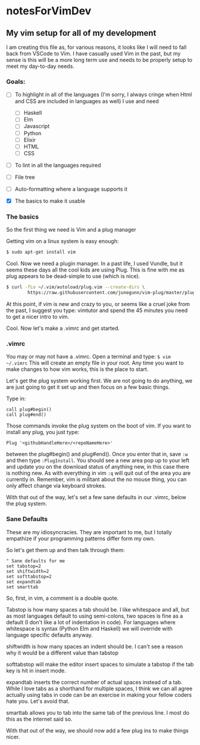 # notesForVimDev


## My vim setup for all of my development

I am creating this file as, for various reasons, it looks like I will need to fall back from VSCode to Vim. I have
casually used Vim in the past, but my sense is this will be a more long term use and needs to be properly setup to meet
my day-to-day needs.

### Goals:
  - [ ] To highlight in all of the languages (I'm sorry, I always cringe when Html and CSS are included in languages as well) I use and need
    - [ ] Haskell
    - [ ] Elm
    - [ ] Javascript
    - [ ] Python
    - [ ] Elixir
    - [ ] HTML
    - [ ] CSS
  - [ ] To lint in all the languages required
  - [ ] File tree
  - [ ] Auto-formatting where a language supports it
  - [x] The basics to make it usable
  


### The basics

So the first thing we need is Vim and a plug manager

Getting vim on a linux system is easy enough:

```bash
$ sudo apt-get install vim
```

Cool. Now we need a plugin manager. In a past life, I used Vundle, but it seems these days all the cool kids are using Plug.
This is fine with me as plug appears to be dead-simple to use (which is nice).

```bash
$ curl -fLo ~/.vim/autoload/plug.vim --create-dirs \
		https://raw.githubusercontent.com/junegunn/vim-plug/master/plug.vim
```

At this point, if vim is new and crazy to you, or seems like a cruel joke from the past, I suggest you type: vimtutor and spend the 45 minutes you need to get a nicer intro to vim.


Cool. Now let's make a .vimrc and get started.


### .vimrc

You may or may not have a .vimrc. Open a terminal and type: ```$ vim ~/.vimrc``` This will create an empty file in your root. Any time you want to make changes to how vim works, this is the place to start. 

Let's get the plug system working first. We are not going to do anything, we are just going to get it set up and then focus on a few basic things. 

Type in:

```
call plug#begin()
call plug#end()
```

Those commands invoke the plug system on the boot of vim. If you want to install any plug, you just type:
```
Plug '<githubHandleHere>/<repoNameHere>'
```
between the plug#begin() and plug#end(). Once you enter that in, save ```:w``` and then type ```:PlugInstall```. You should see a new area pop up to your left and update you on the download status of anything new, in this case there is nothing new. As with everything in vim ```:q``` will quit out of the area you are currently in. Remember, vim is militant about the no mouse thing, you can only affect change via keyboard strokes.

With that out of the way, let's set a few sane defaults in our .vimrc, below the plug system.

### Sane Defaults

These are my idiosyncracies. They are important to me, but I totally empathize if your programming patterns differ form my own.

So let's get them up and then talk through them:
```vim
" Sane defaults for me
set tabstop=2
set shiftwidth=2
set softtabstop=2
set expandtab
set smarttab
```

So, first, in vim, a comment is a double quote. 

Tabstop is how many spaces a tab should be. I like whitespace and all, but as most languages default to using semi-colons, two spaces is fine as a default (I don't like a lot of indentation in code). For languages where whitespace is syntax (Python Elm and Haskell) we will override with language specific defaults anyway.

shiftwidth is how many spaces an indent should be. I can't see a reason why it would be a different value than tabstop

softtabstop will make the editor insert spaces to simulate a tabstop if the tab key is hit in insert mode. 

expandtab inserts the correct number of actual spaces instead of a tab. While I love tabs as a shorthand for multiple spaces, I think we can all agree actually using tabs in code can be an exercise in making your fellow coders hate you. Let's avoid that.

smarttab allows you to tab into the same tab of the previous line. I most do this as the internet said so.

With that out of the way, we should now add a few plug ins to make things nicer.
